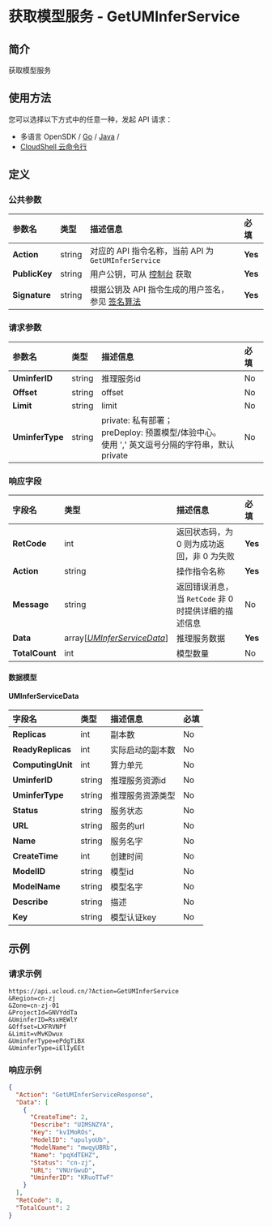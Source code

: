 # 获取模型服务 - GetUMInferService

## 简介

获取模型服务






## 使用方法

您可以选择以下方式中的任意一种，发起 API 请求：
- 多语言 OpenSDK / [Go](https://github.com/ucloud/ucloud-sdk-go) / [Java](https://github.com/ucloud/ucloud-sdk-java) /
- [CloudShell 云命令行](https://shell.ucloud.cn/)


## 定义

### 公共参数

| 参数名 | 类型 | 描述信息 | 必填 |
|:---|:---|:---|:---|
| **Action**     | string  | 对应的 API 指令名称，当前 API 为 `GetUMInferService`                        | **Yes** |
| **PublicKey**  | string  | 用户公钥，可从 [控制台](https://console.ucloud.cn/uapi/apikey) 获取                                             | **Yes** |
| **Signature**  | string  | 根据公钥及 API 指令生成的用户签名，参见 [签名算法](api/summary/signature.md)  | **Yes** |

### 请求参数

| 参数名 | 类型 | 描述信息 | 必填 |
|:---|:---|:---|:---|
| **UminferID** | string | 推理服务id |No|
| **Offset** | string | offset |No|
| **Limit** | string | limit |No|
| **UminferType** | string | private: 私有部署；<br />preDeploy: 预置模型/体验中心。<br />使用 ',' 英文逗号分隔的字符串，默认 private |No|

### 响应字段

| 字段名 | 类型 | 描述信息 | 必填 |
|:---|:---|:---|:---|
| **RetCode** | int | 返回状态码，为 0 则为成功返回，非 0 为失败 |**Yes**|
| **Action** | string | 操作指令名称 |**Yes**|
| **Message** | string | 返回错误消息，当 `RetCode` 非 0 时提供详细的描述信息 |No|
| **Data** | array[[*UMInferServiceData*](#UMInferServiceData)] | 推理服务数据 |**Yes**|
| **TotalCount** | int | 模型数量 |No|

#### 数据模型


#### UMInferServiceData

| 字段名 | 类型 | 描述信息 | 必填 |
|:---|:---|:---|:---|
| **Replicas** | int | 副本数 |No|
| **ReadyReplicas** | int | 实际启动的副本数 |No|
| **ComputingUnit** | int | 算力单元 |No|
| **UminferID** | string | 推理服务资源id |No|
| **UminferType** | string | 推理服务资源类型 |No|
| **Status** | string | 服务状态 |No|
| **URL** | string | 服务的url |No|
| **Name** | string | 服务名字 |No|
| **CreateTime** | int | 创建时间 |No|
| **ModelID** | string | 模型id |No|
| **ModelName** | string | 模型名字 |No|
| **Describe** | string | 描述 |No|
| **Key** | string | 模型认证key |No|

## 示例

### 请求示例
    
```
https://api.ucloud.cn/?Action=GetUMInferService
&Region=cn-zj
&Zone=cn-zj-01
&ProjectId=GNVYddTa
&UminferID=RsxHEWlY
&Offset=LXFRVNPf
&Limit=vMvKDwux
&UminferType=ePdgTiBX
&UminferType=iElIyEEt
```

### 响应示例
    
```json
{
  "Action": "GetUMInferServiceResponse",
  "Data": [
    {
      "CreateTime": 2,
      "Describe": "UIMSNZYA",
      "Key": "kvIMoROs",
      "ModelID": "upulyoUb",
      "ModelName": "mwqyUBRb",
      "Name": "pqXdTEHZ",
      "Status": "cn-zj",
      "URL": "VNUrGwuD",
      "UminferID": "KRuoTTwF"
    }
  ],
  "RetCode": 0,
  "TotalCount": 2
}
```





